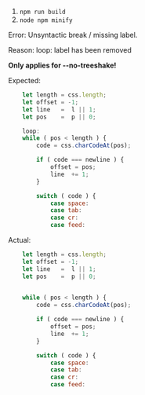 1. `npm run build`
2. `node npm minify`

Error: Unsyntactic break / missing label.

Reason: loop: label has been removed

**Only applies for --no-treeshake!**

Expected:

```js
    let length = css.length;
    let offset = -1;
    let line   =  l || 1;
    let pos    =  p || 0;

    loop: 
    while ( pos < length ) {
        code = css.charCodeAt(pos);

        if ( code === newline ) {
            offset = pos;
            line  += 1;
        }

        switch ( code ) {
            case space:
            case tab:
            case cr:
            case feed:
```

Actual:
```js
    let length = css.length;
    let offset = -1;
    let line   =  l || 1;
    let pos    =  p || 0;

    
    while ( pos < length ) {
        code = css.charCodeAt(pos);

        if ( code === newline ) {
            offset = pos;
            line  += 1;
        }

        switch ( code ) {
            case space:
            case tab:
            case cr:
            case feed:
```
